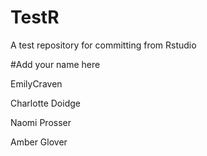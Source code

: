 # TestR
A test repository for committing from Rstudio

#Add your name here

EmilyCraven

Charlotte Doidge

Naomi Prosser

Amber Glover